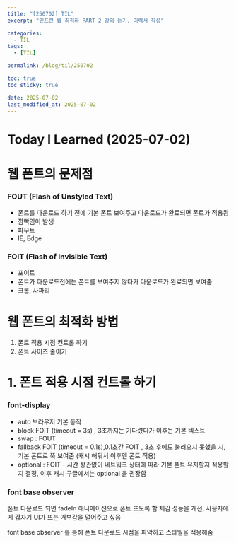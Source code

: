 ```yaml
---
title: "[250702] TIL"
excerpt: "인프런 웹 최적화 PART 2 강의 듣기, 이력서 작성"

categories:
  - TIL
tags:
  - [TIL]

permalink: /blog/til/250702

toc: true
toc_sticky: true

date: 2025-07-02
last_modified_at: 2025-07-02
---
```


# Today I Learned (2025-07-02)

# 웹 폰트의 문제점

### FOUT (Flash of Unstyled Text)

- 폰트를 다운로드 하기 전에 기본 폰트 보여주고 다운로드가 완료되면 폰트가 적용됨
- 깜빡임이 발생
- 파우트
- IE, Edge

### FOIT (Flash of Invisible Text)

- 포이트
- 폰트가 다운로드전에는 폰트를 보여주지 않다가 다운로드가 완료되면 보여줌
- 크롬, 사파리

# 웹 폰트의 최적화 방법

1. 폰트 적용 시점 컨트롤 하기
2. 폰트 사이즈 줄이기

# 1. 폰트 적용 시점 컨트롤 하기

### font-display

- auto 브라우저 기본 동작
- block FOIT (timeout = 3s) , 3초까지는 기다렸다가 이후는 기본 텍스트
- swap : FOUT
- fallback FOIT (timeout = 0.1s),0.1초간 FOIT , 3초 후에도 불러오지 못했을 시, 기본 폰트로 쭉 보여줌 (캐시 해둬서 이후엔 폰트 적용)
- optional : FOIT - 시간 상관없이 네트워크 상태에 따라 기본 폰트 유지할지 적용할지 결정, 이후 캐시
  구글에서는 optional 을 권장함

### font base observer

폰트 다운로드 되면 fadeIn 애니메이션으로 폰트 뜨도록 함
체감 성능을 개선, 사용자에게 갑자기 UI가 뜨는 거부감을 덜어주고 싶음

font base observer 를 통해 폰트 다운로드 시점을 파악하고
스타일을 적용해줌
